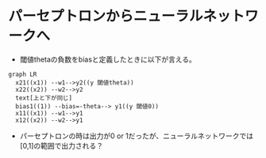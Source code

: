 # パーセプトロンからニューラルネットワークへ

- 閾値thetaの負数をbiasと定義したときに以下が言える。

```mermaid
graph LR
  x21((x1)) --w1-->y2((y 閾値theta))
  x22((x2)) --w2-->y2
  text[上と下が同じ]
  bias1((1)) --bias=-theta--> y1((y 閾値0))
  x11((x1)) --w1-->y1
  x12((x2)) --w2-->y1
```

- パーセプトロンの時は出力が0 or 1だったが、ニューラルネットワークでは[0,1]の範囲で出力される？
